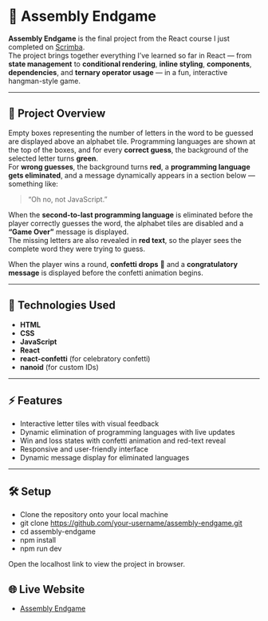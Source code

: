 # 🧩 Assembly Endgame

**Assembly Endgame** is the final project from the React course I just completed on [Scrimba](https://scrimba.com).  
The project brings together everything I’ve learned so far in React — from **state management** to **conditional rendering**, **inline styling**, **components**, **dependencies**, and **ternary operator usage** — in a fun, interactive hangman-style game.

---

## 🧠 Project Overview

Empty boxes representing the number of letters in the word to be guessed are displayed above an alphabet tile. Programming languages are shown at the top of the boxes, and for every **correct guess**, the background of the selected letter turns **green**.  
For **wrong guesses**, the background turns **red**, a **programming language gets eliminated**, and a message dynamically appears in a section below — something like:

> “Oh no, not JavaScript.”

When the **second-to-last programming language** is eliminated before the player correctly guesses the word, the alphabet tiles are disabled and a **“Game Over”** message is displayed.  
The missing letters are also revealed in **red text**, so the player sees the complete word they were trying to guess.

When the player wins a round, **confetti drops** 🎉 and a **congratulatory message** is displayed before the confetti animation begins.

---

## 🧰 Technologies Used

- **HTML**
- **CSS**
- **JavaScript**
- **React**
- **react-confetti** (for celebratory confetti)
- **nanoid** (for custom IDs)

---

## ⚡ Features

- Interactive letter tiles with visual feedback  
- Dynamic elimination of programming languages with live updates  
- Win and loss states with confetti animation and red-text reveal  
- Responsive and user-friendly interface  
- Dynamic message display for eliminated languages

---

## 🛠 Setup

- Clone the repository onto your local machine
- git clone https://github.com/your-username/assembly-endgame.git
- cd assembly-endgame
- npm install 
- npm run dev

Open the localhost link to view the project in browser.

## 🌐 Live Website

- [Assembly Endgame](https://assembly-endgame-phi-vert.vercel.app/)